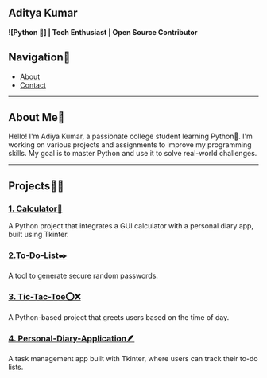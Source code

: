 ## Aditya Kumar
**![Python 🐍] | Tech Enthusiast | Open Source Contributor**  

## Navigation🧭
- [About](#about)
- [Contact](#contact)
---

## About Me📖
Hello! I'm Adiya Kumar, a passionate college student learning Python🐍. I'm working on various projects and assignments to improve my programming skills. My goal is to master Python and use it to solve real-world challenges.

---
## Projects🧑‍💻

### [1. Calculator🧮](https://github.com/adi6raj/Calculator.git)
A Python project that integrates a GUI calculator with a personal diary app, built using Tkinter.

### [2.To-Do-List✒️](https://github.com/adi6raj/To-Do-List.git)
A tool to generate secure random passwords.

### [3. Tic-Tac-Toe⭕❌](https://github.com/adi6raj/Tic-Tac-Toe.git)
A Python-based project that greets users based on the time of day.

### [4. Personal-Diary-Application🪶](https://github.com/adi6raj/Personal-Diary-Application.git)
A task management app built with Tkinter, where users can track their to-do lists.
